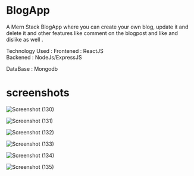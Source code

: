 # BlogApp
 A Mern Stack BlogApp where you can create your own blog, update it and delete it and other features like comment on the blogpost and like and dislike as well . 
 
 Technology Used : 
 Frontened : ReactJS  
 Backened : NodeJs/ExpressJS 
 
 DataBase : Mongodb  
 
 # screenshots 
 ![Screenshot (130)](https://user-images.githubusercontent.com/92263447/215273333-64db30a4-6e50-4ac6-a7a4-309a0a263c53.png)
 
![Screenshot (131)](https://user-images.githubusercontent.com/92263447/215273341-82ff930c-ee5c-48cc-a680-deb1ac350fac.png)

![Screenshot (132)](https://user-images.githubusercontent.com/92263447/215273346-8644eb44-75dd-4c59-a76a-35fdd4187f61.png)

![Screenshot (133)](https://user-images.githubusercontent.com/92263447/215273349-ecac330e-1492-4a0a-a5f3-ecf9046ef18c.png)

![Screenshot (134)](https://user-images.githubusercontent.com/92263447/215273353-a9087873-222f-4b39-b2ca-d71a634c0f8a.png)

![Screenshot (135)](https://user-images.githubusercontent.com/92263447/215273359-cb1b8c7f-cf05-4867-8a2c-4c102c021471.png)
